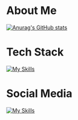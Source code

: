 # About Me
[![Anurag's GitHub stats](https://github-readme-stats.vercel.app/api?username=kaiyuskis&show=reviews,discussions_started,discussions_answered,prs_merged,prs_merged_percentage&show_icons=true)](https://github.com/anuraghazra/github-readme-stats)

# Tech Stack
[![My Skills](https://skillicons.dev/icons?i=py,tensorflow,docker,ps,pr,windows,apple)](https://skillicons.dev)

# Social Media
[![My Skills](https://skillicons.dev/icons?i=discord,twitter,instagram)](https://skillicons.dev)
